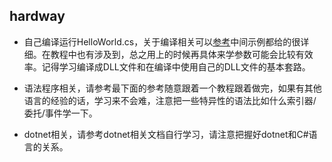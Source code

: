 ## hardway

+ 自己编译运行HelloWorld.cs，关于编译相关可以[参考](https://docs.microsoft.com/zh-cn/dotnet/csharp/language-reference/compiler-options/index)中间示例都给的很详细。在教程中也有涉及到，总之用上的时候再具体来学参数可能会比较有效率。记得学习编译成DLL文件和在编译中使用自己的DLL文件的基本套路。

+ 语法程序相关，请参考最下面的参考随意跟着一个教程跟着做完，如果有其他语言的经验的话，学习来不会难，注意把一些特异性的语法比如什么索引器/委托/事件学一下。

+ dotnet相关，请参考dotnet相关文档自行学习，请注意把握好dotnet和C#语言的关系。